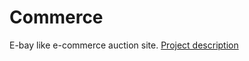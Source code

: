 # Commerce
E-bay like e-commerce auction site. [Project description](https://cs50.harvard.edu/web/2020/projects/2/commerce/)
